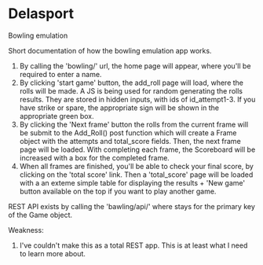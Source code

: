 # Delasport
Bowling emulation

Short documentation of how the bowling emulation app works.

1. By calling the 'bowling/' url, the home page will appear, where you'll be required to enter a name.
2. By clicking 'start game' button, the add_roll page will load, where the rolls will be made. A JS is being used for random generating the rolls results. They are stored in hidden inputs, with ids of id_attempt1-3. If you have strike or spare, the appropriate sign will be shown in the appropriate green box.
3. By clicking the 'Next frame' button the rolls from the current frame will be submit to the Add_Roll() post function which will create a Frame object with the attempts and total_score fields. Then, the next frame page will be loaded. With completing each frame, the Scoreboard will be increased with a box for the completed frame.
4. When all frames are finished, you'll be able to check your final score, by clicking on the 'total score' link. Then a 'total_score' page will be loaded with a an exteme simple table for displaying the results + 'New game' button available on the top if you want to play another game.

REST API exists by calling the 'bawling/api/<pk>' where <pk> stays for the primary key of the Game object.
  
Weakness:
1. I've couldn't make this as a total REST app. This is at least what I need to learn more about.

